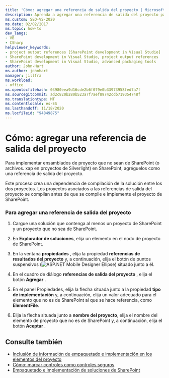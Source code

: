 ```yaml
---
title: 'Cómo: agregar una referencia de salida del proyecto | Microsoft Docs'
description: Aprenda a agregar una referencia de salida del proyecto para que pueda implementar ensamblados de proyecto que no sean de SharePoint (o archivos. xap en proyectos de Silverlight) en SharePoint.
ms.custom: SEO-VS-2020
ms.date: 02/02/2017
ms.topic: how-to
dev_langs:
- VB
- CSharp
helpviewer_keywords:
- project output references [SharePoint development in Visual Studio]
- SharePoint development in Visual Studio, project output references
- SharePoint development in Visual Studio, advanced packaging tools
author: John-Hart
ms.author: johnhart
manager: jillfra
ms.workload:
- office
ms.openlocfilehash: 03980eea9d16cde2b6f079e0b33973958fed7a7f
ms.sourcegitcommit: ad2c820b280b523a7f7aef89742cdb719354748f
ms.translationtype: MT
ms.contentlocale: es-ES
ms.lasthandoff: 11/18/2020
ms.locfileid: "94849875"
---
```

# <a name="how-to-add-a-project-output-reference"></a>Cómo: agregar una referencia de salida del proyecto
  Para implementar ensamblados de proyecto que no sean de SharePoint (o archivos. xap en proyectos de Silverlight) en SharePoint, agréguelos como una referencia de salida del proyecto.

 Este proceso crea una dependencia de compilación de la solución entre los dos proyectos. Los proyectos asociados a las referencias de salida del proyecto se compilan antes de que se compile e implemente el proyecto de SharePoint.

### <a name="to-add-a-project-output-reference"></a>Para agregar una referencia de salida del proyecto

1. Cargue una solución que contenga al menos un proyecto de SharePoint y un proyecto que no sea de SharePoint.

2. En **Explorador de soluciones**, elija un elemento en el nodo de proyecto de SharePoint.

3. En la ventana **propiedades** , elija la propiedad **referencias de resultados del proyecto** y, a continuación, elija el botón de puntos suspensivos (![ASP.NET Mobile Designer Ellipse](../sharepoint/media/mwellipsis.gif "Elipse del Diseñador de ASP.NET Mobile")) situado junto a él.

4. En el cuadro de diálogo **referencias de salida del proyecto** , elija el botón **Agregar** .

5. En el panel Propiedades, elija la flecha situada junto a la propiedad **tipo de implementación** y, a continuación, elija un valor adecuado para el elemento que no es de SharePoint al que se hace referencia, como **ElementFile**.

6. Elija la flecha situada junto a **nombre del proyecto**, elija el nombre del elemento de proyecto que no es de SharePoint y, a continuación, elija el botón **Aceptar** .

## <a name="see-also"></a>Consulte también
- [Inclusión de información de empaquetado e implementación en los elementos del proyecto](../sharepoint/providing-packaging-and-deployment-information-in-project-items.md)
- [Cómo: marcar controles como controles seguros](../sharepoint/how-to-mark-controls-as-safe-controls.md)
- [Empaquetado e implementación de soluciones de SharePoint](../sharepoint/packaging-and-deploying-sharepoint-solutions.md)
